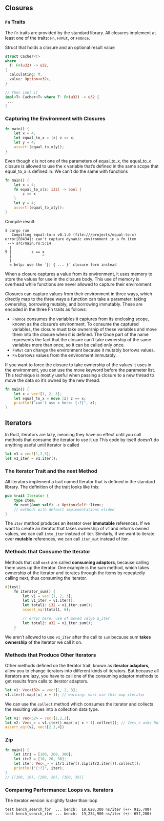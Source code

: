 ## Closures

### `Fn` Traits

The `Fn` traits are provided by the standard library. All closures implement at least one of the traits: `Fn`, `FnMut`, or `FnOnce`.

Struct that holds a closure and an optional result value

```rust
struct Cacher<T>
where
  T: Fn(u32) -> u32,
{
  calculating: T,
  value: Option<u32>,
}

// then impl it
impl<T> Cacher<T> where T: Fn(u32) -> u32 {
 ...
}
```

### Capturing the Environment with Closures

```rust
fn main() {
    let x = 4;
    let equal_to_x = |z| z == x;
    let y = 4;
    assert!(equal_to_x(y));
}
```

Even though x is not one of the parameters of equal_to_x, the equal_to_x closure is allowed to use the x variable that’s defined in the same scope that equal_to_x is defined in.
We can’t do the same with functions

```rust
fn main() {
    let x = 4;
    fn equal_to_x(z: i32) -> bool {
        z == x
    }
    let y = 4;
    assert!(equal_to_x(y));
}
```

Compile result:

```
$ cargo run
   Compiling equal-to-x v0.1.0 (file:///projects/equal-to-x)
error[E0434]: can't capture dynamic environment in a fn item
 --> src/main.rs:5:14
  |
5 |         z == x
  |              ^
  |
  = help: use the `|| { ... }` closure form instead
```

When a closure captures a value from its environment, it uses memory to store the values for use in the closure body. This use of memory is overhead while functions are never allowed to capture their environment

Closures can capture values from their environment in three ways, which directly map to the three ways a function can take a parameter: taking ownership, borrowing mutably, and borrowing immutably. These are encoded in the three Fn traits as follows:

- `FnOnce` consumes the variables it captures from its enclosing scope, known as the closure’s environment. To consume the captured variables, the closure must take ownership of these variables and move them into the closure when it is defined. The Once part of the name represents the fact that the closure can’t take ownership of the same variables more than once, so it can be called only once.
- `FnMut` can change the environment because it mutably borrows values.
- `Fn` borrows values from the environment immutably.

If you want to force the closure to take ownership of the values it uses in the environment, you can use the move keyword before the parameter list. This technique is mostly useful when passing a closure to a new thread to move the data so it’s owned by the new thread.

```rust
fn main() {
    let x = vec![1, 2, 3];
    let equal_to_x = move |z| z == x;
    println!("can't use x here: {:?}", x);
}
```

## Iterators

In Rust, iterators are lazy, meaning they have no effect until you call methods that consume the iterator to use it up
This code by itself doesn’t do anything useful until iterator is called

```rust
let v1 = vec![1,2,3];
let v1_iter = v1.iter();
```

### The Iterator Trait and the next Method

All iterators implement a trait named Iterator that is defined in the standard library. The definition of the trait looks like this:

```rust
pub trait Iterator {
    type Item;
    fn next(&mut self) -> Option<Self::Item>;
    // methods with default implementations elided
}
```

The `iter` method produces an iterator over **immutable** references. If we want to create an iterator that takes ownership of v1 and returns owned values, we can call `into_iter` instead of iter. Similarly, if we want to iterate over **mutable** references, we can call `iter_mut` instead of iter.

### Methods that Consume the Iterator

Methods that call `next` are called **consuming adaptors**, because calling them uses up the iterator. One example is the sum method, which takes ownership of the iterator and iterates through the items by repeatedly calling next, thus consuming the iterator.

```rust
#[test]
    fn iterator_sum() {
        let v1 = vec![1, 2, 3];
        let v1_iter = v1.iter();
        let total1: i32 = v1_iter.sum();
        assert_eq!(total1, 6);

        // error here: use of moved valye a_iter
        let total2: u32 = v1_iter.sum();
    }
```

We aren’t allowed to use `v1_iter` after the call to `sum` because sum **takes ownership** of the iterator we call it on.

### Methods that Produce Other Iterators

Other methods defined on the Iterator trait, known as **iterator adaptors**, allow you to change iterators into different kinds of iterators. But because all iterators are lazy, you have to call one of the consuming adaptor methods to get results from calls to iterator adaptors.

```rust
let v1: Vec<i32> = vec![1, 2, 3];
v1.iter().map(|x| x + 1); // warning: must use this map iterator
```

We can use the `collect` method which consumes the iterator and collects the resulting values into a collection data type.

```rust
let v1: Vec<32> = vec![1,2,3];
let v2: Vec<_> = v1.iter().map(|x| x + 1).collect(); // Vec<_> asks Rust compiler to infer what type goes into the Vec
assert_eq!(v2, vec![2,3,4])
```

### Zip

```rust
fn main() {
    let itr1 = [100, 200, 300];
    let itr2 = [10, 20, 30];
    let iter: Vec<_> = itr1.iter().zip(itr2.iter()).collect();
    println!("{:?}", iter);
}
// [(100, 10), (200, 20), (300, 30)]
```

### Comparing Performance: Loops vs. Iterators

The iterator version is slightly faster than loop

```
test bench_search_for  ... bench:  19,620,300 ns/iter (+/- 915,700)
test bench_search_iter ... bench:  19,234,900 ns/iter (+/- 657,200)
```
